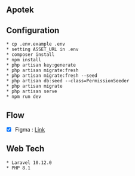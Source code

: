 ## Apotek

## Configuration

    * cp .env.example .env
    * setting ASSET_URL in .env
    * composer install
    * npm install
    * php artisan key:generate
    * php artisan migrate:fresh
    * php artisan migrate:fresh --seed
    * php artisan db:seed --class=PermissionSeeder
    * php artisan migrate
    * php artisan serve
    * npm run dev

## Flow
- [x] Figma : [Link](https://www.figma.com/file/vnQXiknO1GSlwVyiCEwolZ/Untitled?type=design&node-id=0%3A1&t=vY3ngjNTIHZIRg3O-1)

## Web Tech

    * Laravel 10.12.0
    * PHP 8.1
